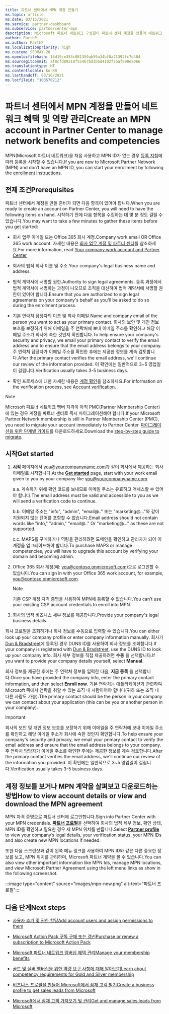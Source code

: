 ```yaml
---
title: 파트너 센터에서 MPN 계정 만들기
ms.topic: article
ms.date: 03/15/2021
ms.service: partner-dashboard
ms.subservice: partnercenter-mpn
description: Microsoft 파트너 네트워크 구성원이 파트너 센터 계정을 만들어 네트워크 혜택 및 역량을 관리하는 방법에 대해 알아봅니다.
author: ParthP
ms.author: ParthP
ms.localizationpriority: high
ms.custom: SEOMAY.20
ms.openlocfilehash: 16d19ce353c081359ab59a34bf0a21392fc7d484
ms.sourcegitcommit: af8cfd89218f55467bd3bbd4102f7baf890e5066
ms.translationtype: HT
ms.contentlocale: ko-KR
ms.lasthandoff: 03/16/2021
ms.locfileid: "103570212"
---
```

# <a name="create-an-mpn-account-in-partner-center-to-manage-network-benefits-and-competencies"></a><span data-ttu-id="731eb-103">파트너 센터에서 MPN 계정을 만들어 네트워크 혜택 및 역량 관리</span><span class="sxs-lookup"><span data-stu-id="731eb-103">Create an MPN account in Partner Center to manage network benefits and competencies</span></span>


<span data-ttu-id="731eb-104">MPN(Microsoft 파트너 네트워크)을 처음 사용하고 MPN ID가 없는 경우 [등록 지침](https://partner.microsoft.com/dashboard/account/v3/enrollment/introduction/partnership)에 따라 등록을 시작할 수 있습니다.</span><span class="sxs-lookup"><span data-stu-id="731eb-104">If you are new to Microsoft Partner Network (MPN) and don’t have an MPN ID, you can start your enrollment by following the [enrollment instructions](https://partner.microsoft.com/dashboard/account/v3/enrollment/introduction/partnership).</span></span>

## <a name="prerequisites"></a><span data-ttu-id="731eb-105">전제 조건</span><span class="sxs-lookup"><span data-stu-id="731eb-105">Prerequisites</span></span> 

<span data-ttu-id="731eb-106">파트너 센터에서 계정을 만들 준비가 되면 다음 항목이 있어야 합니다.</span><span class="sxs-lookup"><span data-stu-id="731eb-106">When you are ready to create an account on Partner Center, you will need to have the following items on hand.</span></span>  <span data-ttu-id="731eb-107">시작하기 전에 다음 항목을 수집하는 데 몇 분 정도 걸릴 수 있습니다.</span><span class="sxs-lookup"><span data-stu-id="731eb-107">You may want to take a few minutes to gather these items before you get started:</span></span>

- <span data-ttu-id="731eb-108">회사 업무 이메일 또는 Office 365 회사 계정.</span><span class="sxs-lookup"><span data-stu-id="731eb-108">Company work email OR Office 365 work account.</span></span> <span data-ttu-id="731eb-109">자세한 내용은 [회사 업무 계정 및 파트너 센터](azure-active-directory-tenants-and-partner-center.md)를 참조하세요.</span><span class="sxs-lookup"><span data-stu-id="731eb-109">For more information, read [Your company work account and Partner Center](azure-active-directory-tenants-and-partner-center.md)</span></span> 
 
- <span data-ttu-id="731eb-110">회사의 법적 회사 이름 및 주소.</span><span class="sxs-lookup"><span data-stu-id="731eb-110">Your company's legal business name and address.</span></span>

- <span data-ttu-id="731eb-111">법적 계약서에 서명할 권한.</span><span class="sxs-lookup"><span data-stu-id="731eb-111">Authority to sign legal agreements.</span></span> <span data-ttu-id="731eb-112">등록 과정에서 법적 계약서에 서명하는 과정이 나오므로 조직을 대신하여 법적 계약서에 서명할 권한이 있어야 합니다.</span><span class="sxs-lookup"><span data-stu-id="731eb-112">Ensure that you are authorized to sign legal agreements on your company's behalf as you'll be asked to do so during the enrollment process.</span></span>

- <span data-ttu-id="731eb-113">기본 연락처 담당자의 이름 및 회사 이메일.</span><span class="sxs-lookup"><span data-stu-id="731eb-113">Name and company email of the person you want to act as your primary contact.</span></span> <span data-ttu-id="731eb-114">회사의 보안 및 개인 정보 보호를 보장하기 위해 이메일을 주 연락처에 보내 이메일 주소를 확인하고 해당 이메일 주소가 회사에 속한 것인지 확인합니다.</span><span class="sxs-lookup"><span data-stu-id="731eb-114">To help ensure your company's security and privacy, we email your primary contact to verify the email address and to ensure that the email address belongs to your company.</span></span> <span data-ttu-id="731eb-115">주 연락처 담당자가 이메일 주소를 확인한 후에는 제공한 정보를 계속 검토합니다.</span><span class="sxs-lookup"><span data-stu-id="731eb-115">After the primary contact verifies the email address, we'll continue our review of the information provided.</span></span> <span data-ttu-id="731eb-116">이 확인에는 일반적으로 3~5 영업일이 걸립니다.</span><span class="sxs-lookup"><span data-stu-id="731eb-116">Verification usually takes 3-5 business days.</span></span> 

- <span data-ttu-id="731eb-117">확인 프로세스에 대한 자세한 내용은 [계정 확인](verification-responses.md)을 참조하세요.</span><span class="sxs-lookup"><span data-stu-id="731eb-117">For information on the verification process, see [Account verification](verification-responses.md).</span></span>

>[!NOTE]
><span data-ttu-id="731eb-118">Microsoft 파트너 네트워크 멤버 자격이 아직 PMC(Partner Membership Center)에 있는 경우 계정을 파트너 센터로 즉시 마이그레이션해야 합니다.</span><span class="sxs-lookup"><span data-stu-id="731eb-118">If your Microsoft Partner Network membership is still in Partner Membership Center (PMC), you need to migrate your account immediately to Partner Center.</span></span> <span data-ttu-id="731eb-119">[마이그레이션을 위한 단계별 가이드](https://assetsprod.microsoft.com/mpn/migrate-pmc-pc-mpa-guide.pptx)를 다운로드하세요.</span><span class="sxs-lookup"><span data-stu-id="731eb-119">Download the [step-by-step guide to migrate](https://assetsprod.microsoft.com/mpn/migrate-pmc-pc-mpa-guide.pptx).</span></span>

## <a name="get-started"></a><span data-ttu-id="731eb-120">시작</span><span class="sxs-lookup"><span data-stu-id="731eb-120">Get started</span></span>

1. <span data-ttu-id="731eb-121">[**시작**](https://partner.microsoft.com/dashboard/account/v3/enrollment/introduction/partnership) 페이지에서 you@yourcompanyname.com과 같이 회사에서 제공하는 회사 이메일로 시작합니다.</span><span class="sxs-lookup"><span data-stu-id="731eb-121">At the [**Get started**](https://partner.microsoft.com/dashboard/account/v3/enrollment/introduction/partnership) page, start with your work email given to you by your company like you@yourcompanyname.com.</span></span>

 
    <span data-ttu-id="731eb-122">a.</span><span class="sxs-lookup"><span data-stu-id="731eb-122">a.</span></span>  <span data-ttu-id="731eb-123">계속하기 위해 확인 코드를 보내므로 이메일 주소는 유효하고 액세스할 수 있어야 합니다.</span><span class="sxs-lookup"><span data-stu-id="731eb-123">The email address must be valid and accessible to you as we will send a verification code to continue.</span></span>

    <span data-ttu-id="731eb-124">b.</span><span class="sxs-lookup"><span data-stu-id="731eb-124">b.</span></span>  <span data-ttu-id="731eb-125">이메일 주소는 "info", "admin", "email@.." 또는 "marketing@..."와 같이 지원되지 않는 단어를 포함할 수 없습니다.</span><span class="sxs-lookup"><span data-stu-id="731eb-125">Email address should not contain words like "info," "admin," "email@.." Or "marketing@..." as these are not supported.</span></span>

    <span data-ttu-id="731eb-126">c.</span><span class="sxs-lookup"><span data-stu-id="731eb-126">c.</span></span>  <span data-ttu-id="731eb-127">MAPS를 구매하거나 역량을 관리하려면 도메인을 확인하고 관리자가 되어 이 계정을 업그레이드해야 합니다.</span><span class="sxs-lookup"><span data-stu-id="731eb-127">To purchase MAPS or manage competencies, you will have to upgrade this account by verifying your domain and becoming admin.</span></span> 

2. <span data-ttu-id="731eb-128">Office 365 회사 계정(예: you@contoso.onmicrosoft.com)으로 로그인할 수 있습니다.</span><span class="sxs-lookup"><span data-stu-id="731eb-128">You can sign in with your Office 365 work account, for example, you@contoso.onmicrosoft.com.</span></span>

   >[!NOTE]
   > <span data-ttu-id="731eb-129">기존 CSP 계정 자격 증명을 사용하여 MPN에 등록할 수 없습니다.</span><span class="sxs-lookup"><span data-stu-id="731eb-129">You can’t use your existing CSP account credentials to enroll into MPN.</span></span>

3. <span data-ttu-id="731eb-130">회사의 법적 비즈니스 세부 정보를 제공합니다.</span><span class="sxs-lookup"><span data-stu-id="731eb-130">Provide your company's legal business details.</span></span>

<span data-ttu-id="731eb-131">회사 프로필을 조회하거나 회사 정보를 수동으로 입력할 수 있습니다.</span><span class="sxs-lookup"><span data-stu-id="731eb-131">You can either look up your company profile or enter company information manually.</span></span> <span data-ttu-id="731eb-132">회사가 [Dun & Bradstreet](https://partner.microsoft.com/marketing/usisvshowcase/dunandbrad)에 등록된 경우 DUNS ID를 사용하여 회사 정보를 조회합니다.</span><span class="sxs-lookup"><span data-stu-id="731eb-132">If your company is registered with [Dun & Bradstreet](https://partner.microsoft.com/marketing/usisvshowcase/dunandbrad), use the DUNS ID to look up your company info.</span></span> <span data-ttu-id="731eb-133">회사 세부 정보를 직접 제공하려면 **수동** 을 선택합니다.</span><span class="sxs-lookup"><span data-stu-id="731eb-133">If you want to provide your company details yourself, select **Manual**.</span></span>

<span data-ttu-id="731eb-134">회사 정보를 제공한 후에는 주 연락처 정보를 입력한 다음, **지금 등록** 을 선택합니다.</span><span class="sxs-lookup"><span data-stu-id="731eb-134">Once you have provided the company info, enter the primary contact information, and then select **Enroll now**.</span></span>
<span data-ttu-id="731eb-135">기본 연락처는 애플리케이션과 관련하여 Microsoft 쪽에서 연락을 취할 수 있는 조직 내 사람이어야 합니다(귀하 또는 조직 내 다른 사람도 가능).</span><span class="sxs-lookup"><span data-stu-id="731eb-135">The primary contact should be the person in your company we can contact about your application (this can be you or another person in your company).</span></span>

>[!IMPORTANT]
><span data-ttu-id="731eb-136">회사의 보안 및 개인 정보 보호를 보장하기 위해 이메일을 주 연락처에 보내 이메일 주소를 확인하고 해당 이메일 주소가 회사에 속한 것인지 확인합니다.</span><span class="sxs-lookup"><span data-stu-id="731eb-136">To help ensure your company's security and privacy, we email your primary contact to verify the email address and ensure that the email address belongs to your company.</span></span> <span data-ttu-id="731eb-137">주 연락처 담당자가 이메일 주소를 확인한 후에는 제공한 정보를 계속 검토합니다.</span><span class="sxs-lookup"><span data-stu-id="731eb-137">After the primary contact verifies the email address, we'll continue our review of the information you provided.</span></span> <span data-ttu-id="731eb-138">이 확인에는 일반적으로 3~5 영업일이 걸립니다.</span><span class="sxs-lookup"><span data-stu-id="731eb-138">Verification usually takes 3-5 business days.</span></span> 

## <a name="how-to-view-account-details-or-view-and-download-the-mpn-agreement"></a><span data-ttu-id="731eb-139">계정 정보를 보거나 MPN 계약을 살펴보고 다운로드하는 방법</span><span class="sxs-lookup"><span data-stu-id="731eb-139">How to view account details or view and download the MPN agreement</span></span>

<span data-ttu-id="731eb-140">MPN 자격 증명으로 파트너 센터에 로그인합니다.</span><span class="sxs-lookup"><span data-stu-id="731eb-140">Sign into Partner Center with your MPN credentials.</span></span> <span data-ttu-id="731eb-141">[**파트너 프로필**](https://partner.microsoft.com/pcv/accountsettings/connectedpartnerprofile)을 선택하여 회사의 법적 세부 정보, 확인 상태, MPN ID를 확인하고 필요한 경우 새 MPN 위치를 만듭니다.</span><span class="sxs-lookup"><span data-stu-id="731eb-141">Select [**Partner profile**](https://partner.microsoft.com/pcv/accountsettings/connectedpartnerprofile) to view your company’s legal details, your verification status, your MPN IDs and also create new MPN locations if needed.</span></span> 

<span data-ttu-id="731eb-142">또한 다음 스크린샷과 같이 왼쪽 메뉴 링크를 사용하여 MPN ID와 같은 다른 중요한 정보를 보고, MPN 위치를 관리하며, Microsoft 파트너 계약을 볼 수 있습니다.</span><span class="sxs-lookup"><span data-stu-id="731eb-142">You can also view other important information like MPN Ids, manage MPN locations, and view Microsoft Partner Agreement using the left menu links as show in the following screenshot.</span></span>

:::image type="content" source="images/mpn-new.png" alt-text="파트너 프로필":::


## <a name="next-steps"></a><span data-ttu-id="731eb-144">다음 단계</span><span class="sxs-lookup"><span data-stu-id="731eb-144">Next steps</span></span>

-   [<span data-ttu-id="731eb-145">사용자 추가 및 권한 할당</span><span class="sxs-lookup"><span data-stu-id="731eb-145">Add account users and assign permissions to them</span></span>](create-user-accounts-and-set-permissions.md)

-   [<span data-ttu-id="731eb-146">Microsoft Action Pack 구독 구매 또는 갱신</span><span class="sxs-lookup"><span data-stu-id="731eb-146">Purchase or renew a subscription to Microsoft Action Pack</span></span>](mpn-get-action-pack.md)

-   [<span data-ttu-id="731eb-147">Microsoft 파트너 네트워크 멤버십 혜택 관리</span><span class="sxs-lookup"><span data-stu-id="731eb-147">Manage your membership benefits</span></span>](manage-your-partner-network-benefits.md)

-   [<span data-ttu-id="731eb-148">골드 및 실버 멤버십을 위한 역량 요구 사항에 대해 알아보기</span><span class="sxs-lookup"><span data-stu-id="731eb-148">Learn about competency requirements for Gold and Silver membership</span></span>](https://partner.microsoft.com/membership/competencies)

-   [<span data-ttu-id="731eb-149">비즈니스 프로필을 만들어 Microsoft에서 잠재 고객 받기</span><span class="sxs-lookup"><span data-stu-id="731eb-149">Create a business profile to get sales leads from Microsoft</span></span>](create-a-marketing-profile.md)

-   [<span data-ttu-id="731eb-150">Microsoft에서 잠재 고객 가져오기 및 관리</span><span class="sxs-lookup"><span data-stu-id="731eb-150">Get and manage sales leads from Microsoft</span></span>](manage-leads.md)
